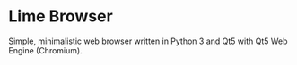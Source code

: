 # Lime Browser
Simple, minimalistic web browser written in Python 3 and Qt5 with Qt5 Web Engine (Chromium).
